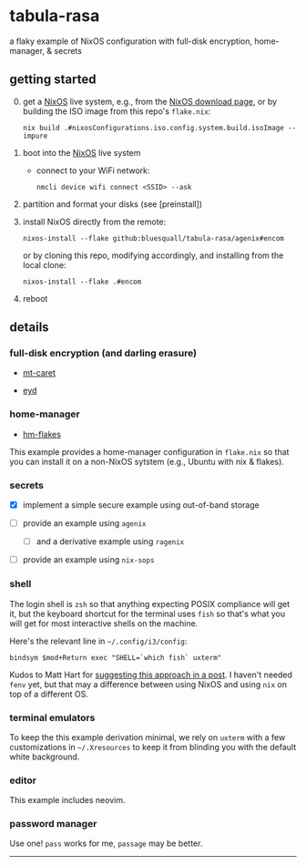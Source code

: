 # tabula-rasa

a flaky example of NixOS configuration with full-disk encryption, home-manager, & secrets

## getting started

0. get a [NixOS] live system, e.g., from the [NixOS download page], or by
   building the ISO image from this repo's `flake.nix`:

   `nix build .#nixosConfigurations.iso.config.system.build.isoImage --impure`

1. boot into the [NixOS] live system

   - connect to your WiFi network:

     `nmcli device wifi connect <SSID> --ask`

2. partition and format your disks (see [preinstall])

3. install NixOS directly from the remote:

      `nixos-install --flake github:bluesquall/tabula-rasa/agenix#encom`

   or by cloning this repo, modifying accordingly, and installing from the
   local clone:

      `nixos-install --flake .#encom`

4. reboot


## details

### full-disk encryption (and darling erasure)

- [mt-caret]

- [eyd]

### home-manager

- [hm-flakes]

This example provides a home-manager configuration in `flake.nix` so that
you can install it on a non-NixOS sytstem (e.g., Ubuntu with nix & flakes).

### secrets

  - [x] implement a simple secure example using out-of-band storage

  - [ ] provide an example using `agenix`

    - [ ] and a derivative example using `ragenix`

  - [ ] provide an example using `nix-sops`

### shell

The login shell is `zsh` so that anything expecting POSIX compliance will
get it, but the keyboard shortcut for the terminal uses `fish` so that's
what you will get for most interactive shells on the machine.

Here's the relevant line in `~/.config/i3/config`:

```
bindsym $mod+Return exec "SHELL=`which fish` uxterm"
```

Kudos to Matt Hart for [suggesting this approach in a post][fish-n-nix]. I
haven't needed `fenv` yet, but that may a difference between using NixOS and
using `nix` on top of a different OS.

### terminal emulators

To keep the this example derivation minimal, we rely on `uxterm` with a few
customizations in `~/.Xresources` to keep it from blinding you with the
default white background.

### editor

This example includes neovim.

### password manager

Use one! `pass` works for me, `passage` may be better.


_____________

[NixOS]: https://nixos.org
[NixOS download page]: https://nixos.org/download.html
[mt-caret]: https://mt-caret.github.io/blog/posts/2020-06-29-optin-state.html
[eyd]: https://grahamc.com/blog/erase-your-darlings
[fish-n-nix]: https://mjhart.netlify.app/posts/2020-03-14-nix-and-fish.html
[hm-flakes]: https://dee.underscore.world/blog/home-manager-flakes/
